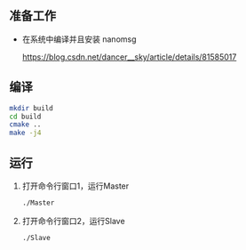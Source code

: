 

## 准备工作

* 在系统中编译并且安装 nanomsg

  https://blog.csdn.net/dancer__sky/article/details/81585017



## 编译

```bash
mkdir build
cd build
cmake ..
make -j4
```


## 运行

1. 打开命令行窗口1，运行Master

   ```bash
   ./Master
   ```

2. 打开命令行窗口2，运行Slave

      ```bash
   ./Slave
      ```